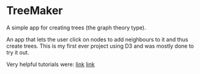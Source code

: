 # TreeMaker
A simple app for creating trees (the graph theory type).

An app that lets the user click on nodes to add neighbours to it and thus create trees. 
This is my first ever project using D3 and was mostly done to try it out.

Very helpful tutorials were: 
[link](http://pothibo.com/2013/09/d3-js-how-to-handle-dynamic-json-data/)
[link](http://bl.ocks.org/mbostock/2706022)

